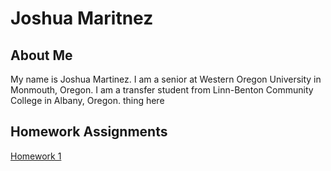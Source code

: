 # Joshua  Maritnez

## About Me

My name is Joshua Martinez. I am a senior at Western Oregon University in Monmouth, Oregon. I am a transfer student from Linn-Benton Community College in Albany, Oregon. thing here


## Homework Assignments
[Homework 1](homework1/index.html)